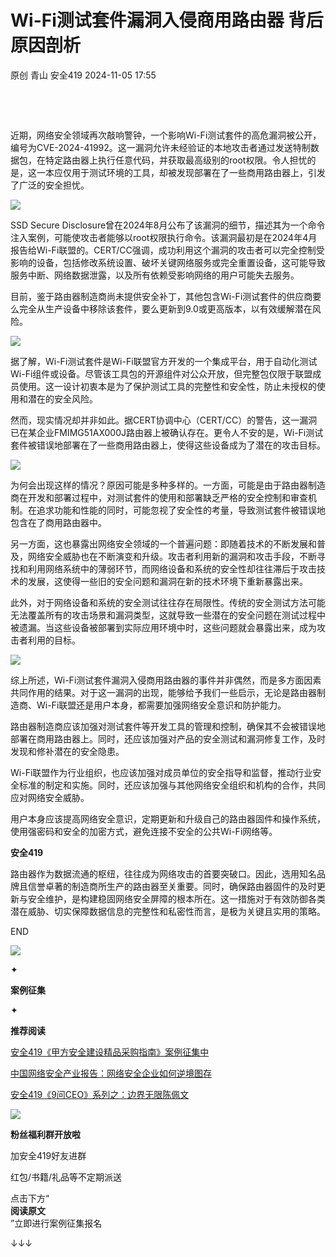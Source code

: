 #  Wi-Fi测试套件漏洞入侵商用路由器 背后原因剖析   
原创 青山  安全419   2024-11-05 17:55  
  
‍[](http://mp.weixin.qq.com/s?__biz=MzUyMDQ4OTkyMg==&mid=2247544212&idx=1&sn=55ab16566f65c2374ff5e48142154d05&chksm=f9ebf339ce9c7a2f10cf2e0c199a459615dc94f4a08fc02c410af36a32f21f8651b377cfa9d3&scene=21#wechat_redirect)  
  
‍  
  
  
近期，网络安全领域再次敲响警钟，一个影响Wi-Fi测试套件的高危漏洞被公开，编号为CVE-2024-41992。这一漏洞允许未经验证的本地攻击者通过发送特制数据包，在特定路由器上执行任意代码，并获取最高级别的root权限。令人担忧的是，这一本应仅用于测试环境的工具，却被发现部署在了一些商用路由器上，引发了广泛的安全担忧。  
  
  
![](https://mmbiz.qpic.cn/mmbiz_jpg/9lmiax2vemggoH1oyD3CEg38wVAZaJtZPbfQ1pNRInJw5AnicUrJGPCSJ7EWYkUYg3w0TfEqjVSEY7D4agKVJt1Q/640?wx_fmt=jpeg&from=appmsg "")  
  
  
SSD Secure Disclosure曾在2024年8月公布了该漏洞的细节，描述其为一个命令注入案例，可能使攻击者能够以root权限执行命令。该漏洞最初是在2024年4月报告给Wi-Fi联盟的。CERT/CC强调，成功利用这个漏洞的攻击者可以完全控制受影响的设备，包括修改系统设置、破坏关键网络服务或完全重置设备，这可能导致服务中断、网络数据泄露，以及所有依赖受影响网络的用户可能失去服务。  
  
  
目前，鉴于路由器制造商尚未提供安全补丁，其他包含Wi-Fi测试套件的供应商要么完全从生产设备中移除该套件，要么更新到9.0或更高版本，以有效缓解潜在风险。  
  
  
![](https://mmbiz.qpic.cn/mmbiz_jpg/9lmiax2vemggoH1oyD3CEg38wVAZaJtZPOiaFZgIZhYYiaEicGavicmycp4l4v3hwAjoOkBvZXYiaKZzACWKtZ0TwH9A/640?wx_fmt=jpeg&from=appmsg "")  
  
  
据了解，Wi-Fi测试套件是Wi-Fi联盟官方开发的一个集成平台，用于自动化测试Wi-Fi组件或设备。尽管该工具包的开源组件对公众开放，但完整包仅限于联盟成员使用。这一设计初衷本是为了保护测试工具的完整性和安全性，防止未授权的使用和潜在的安全风险。  
  
  
然而，现实情况却并非如此。据CERT协调中心（CERT/CC）的警告，这一漏洞已在某企业FMIMG51AX000J路由器上被确认存在。更令人不安的是，Wi-Fi测试套件被错误地部署在了一些商用路由器上，使得这些设备成为了潜在的攻击目标。  
  
  
![](https://mmbiz.qpic.cn/mmbiz_jpg/9lmiax2vemggoH1oyD3CEg38wVAZaJtZPMvyibQe15WTgJYON7D1X4PWghdVTklRIqvhN8kzqdJJx4bDxby6cqcA/640?wx_fmt=jpeg&from=appmsg "")  
  
  
为何会出现这样的情况？原因可能是多种多样的。一方面，可能是由于路由器制造商在开发和部署过程中，对测试套件的使用和部署缺乏严格的安全控制和审查机制。在追求功能和性能的同时，可能忽视了安全性的考量，导致测试套件被错误地包含在了商用路由器中。  
  
  
另一方面，这也暴露出网络安全领域的一个普遍问题：即随着技术的不断发展和普及，网络安全威胁也在不断演变和升级。攻击者利用新的漏洞和攻击手段，不断寻找和利用网络系统中的薄弱环节，而网络设备和系统的安全性却往往滞后于攻击技术的发展，这使得一些旧的安全问题和漏洞在新的技术环境下重新暴露出来。  
  
  
此外，对于网络设备和系统的安全测试往往存在局限性。传统的安全测试方法可能无法覆盖所有的攻击场景和漏洞类型，这就导致一些潜在的安全问题在测试过程中被遗漏。当这些设备被部署到实际应用环境中时，这些问题就会暴露出来，成为攻击者利用的目标。  
  
  
![](https://mmbiz.qpic.cn/mmbiz_jpg/9lmiax2vemggoH1oyD3CEg38wVAZaJtZPLXpviakibEwhJXzrPgYEicCbHsYBsg29ZVt1gqdiaGjR1RTCJK7KbgNL6w/640?wx_fmt=jpeg&from=appmsg "")  
  
  
综上所述，Wi-Fi测试套件漏洞入侵商用路由器的事件并非偶然，而是多方面因素共同作用的结果。对于这一漏洞的出现，能够给予我们一些启示，无论是路由器制造商、Wi-Fi联盟还是用户本身，都需要加强网络安全意识和防护能力。  
  
  
路由器制造商应该加强对测试套件等开发工具的管理和控制，确保其不会被错误地部署在商用路由器上。同时，还应该加强对产品的安全测试和漏洞修复工作，及时发现和修补潜在的安全隐患。  
  
  
Wi-Fi联盟作为行业组织，也应该加强对成员单位的安全指导和监督，推动行业安全标准的制定和实施。同时，还应该加强与其他网络安全组织和机构的合作，共同应对网络安全威胁。  
  
  
用户本身应该提高网络安全意识，定期更新和升级自己的路由器固件和操作系统，使用强密码和安全的加密方式，避免连接不安全的公共Wi-Fi网络等。  
  
  
**安全419**  
  
  
路由器作为数据流通的枢纽，往往成为网络攻击的首要突破口。因此，选用知名品牌且信誉卓著的制造商所生产的路由器至关重要。同时，确保路由器固件的及时更新与安全维护，是构建稳固网络安全屏障的根本所在。这一措施对于有效防御各类潜在威胁、切实保障数据信息的完整性和私密性而言，是极为关键且实用的策略。  
  
  
END  
  
  
![](https://mmbiz.qpic.cn/mmbiz_gif/9lmiax2vemgjJAr5Zz6rSEGVZkhV4vOG07Pib3jJib11GGPvGZI5F4XCK1bXYvffYSudxlQJtwGQdeuLo8SJty5XQ/640?wx_fmt=gif&from=appmsg "")  
  
  
✦  
  
**案例征集**  
  
✦  
  
  
  
  
  
[](http://mp.weixin.qq.com/s?__biz=MzUyMDQ4OTkyMg==&mid=2247544212&idx=1&sn=55ab16566f65c2374ff5e48142154d05&chksm=f9ebf339ce9c7a2f10cf2e0c199a459615dc94f4a08fc02c410af36a32f21f8651b377cfa9d3&scene=21#wechat_redirect)  
  
  
  
**推荐阅读**  
  
  
[安全419《甲方安全建设精品采购指南》案例征集中](http://mp.weixin.qq.com/s?__biz=MzUyMDQ4OTkyMg==&mid=2247544212&idx=1&sn=55ab16566f65c2374ff5e48142154d05&chksm=f9ebf339ce9c7a2f10cf2e0c199a459615dc94f4a08fc02c410af36a32f21f8651b377cfa9d3&scene=21#wechat_redirect)  
  
  
[](http://mp.weixin.qq.com/s?__biz=MzUyMDQ4OTkyMg==&mid=2247544212&idx=1&sn=55ab16566f65c2374ff5e48142154d05&chksm=f9ebf339ce9c7a2f10cf2e0c199a459615dc94f4a08fc02c410af36a32f21f8651b377cfa9d3&scene=21#wechat_redirect)  
  
  
  
[中国网络安全产业报告：网络安全企业如何逆境图存](http://mp.weixin.qq.com/s?__biz=MzUyMDQ4OTkyMg==&mid=2247544071&idx=1&sn=3deb63beeda7166c983f2343f5749997&chksm=f9ebf3aace9c7abc4640ef2b350670628ec3460198b772c7dac4d936e496a3c18c82491b6e96&scene=21#wechat_redirect)  
  
  
[](http://mp.weixin.qq.com/s?__biz=MzUyMDQ4OTkyMg==&mid=2247544071&idx=1&sn=3deb63beeda7166c983f2343f5749997&chksm=f9ebf3aace9c7abc4640ef2b350670628ec3460198b772c7dac4d936e496a3c18c82491b6e96&scene=21#wechat_redirect)  
  
  
  
[安全419《9问CEO》系列之：边界无限陈佩文](http://mp.weixin.qq.com/s?__biz=MzUyMDQ4OTkyMg==&mid=2247543974&idx=1&sn=5177af2da973e50f10b2329e48b2c0f3&chksm=f9ebf20bce9c7b1de3c03db332af4322af6b7bb1ea150f95cc7da9d05382acbba08b26edf859&scene=21#wechat_redirect)  
  
  
  
[](http://mp.weixin.qq.com/s?__biz=MzUyMDQ4OTkyMg==&mid=2247543974&idx=1&sn=5177af2da973e50f10b2329e48b2c0f3&chksm=f9ebf20bce9c7b1de3c03db332af4322af6b7bb1ea150f95cc7da9d05382acbba08b26edf859&scene=21#wechat_redirect)  
  
  
  
  
  
  
![](https://mmbiz.qpic.cn/mmbiz_jpg/9lmiax2vemgjJAr5Zz6rSEGVZkhV4vOG0CYBQtDW0L6c67fr2MkbOfPcURQmnVghL1oDSZ7m9nfGxiarZC6UZ7rg/640?wx_fmt=jpeg "")  
  
**粉丝福利群开放啦**  
  
  
加安全419好友进群  
  
红包/书籍/礼品等不定期派送  
  
  
点击下方“  
**阅读原文**  
”立即进行案例征集报名  
  
↓↓↓   
  
